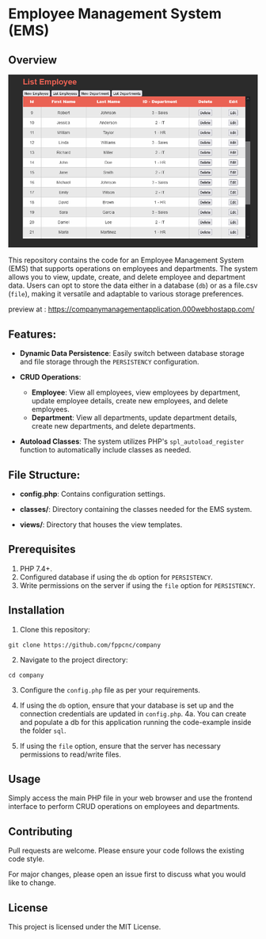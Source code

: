 # Employee Management System (EMS)

## Overview

![company](https://github.com/fppcnc/Employee-Management-System/blob/master/preview/company.png?raw=true)

This repository contains the code for an Employee Management System (EMS) that supports operations on employees and departments. The system allows you to view, update, create, and delete employee and department data. Users can opt to store the data either in a database (`db`) or as a file.csv (`file`), making it versatile and adaptable to various storage preferences.

preview at : https://companymanagementapplication.000webhostapp.com/

## Features:

- **Dynamic Data Persistence**: Easily switch between database storage and file storage through the `PERSISTENCY` configuration.
  
- **CRUD Operations**:
  - **Employee**: View all employees, view employees by department, update employee details, create new employees, and delete employees.
  - **Department**: View all departments, update department details, create new departments, and delete departments.

- **Autoload Classes**: The system utilizes PHP's `spl_autoload_register` function to automatically include classes as needed.

## File Structure:

- **config.php**: Contains configuration settings.
  
- **classes/**: Directory containing the classes needed for the EMS system.
  
- **views/**: Directory that houses the view templates.

## Prerequisites

1. PHP 7.4+.
2. Configured database if using the `db` option for `PERSISTENCY`.
3. Write permissions on the server if using the `file` option for `PERSISTENCY`.

## Installation

1. Clone this repository: 
```
git clone https://github.com/fppcnc/company
```
2. Navigate to the project directory:
```
cd company
```
3. Configure the `config.php` file as per your requirements.

4. If using the `db` option, ensure that your database is set up and the connection credentials are updated in `config.php`. 
   4a. You can create and populate a db for this application running the code-example inside the folder `sql`.

5. If using the `file` option, ensure that the server has necessary permissions to read/write files.

## Usage

Simply access the main PHP file in your web browser and use the frontend interface to perform CRUD operations on employees and departments.

## Contributing

Pull requests are welcome. Please ensure your code follows the existing code style.

For major changes, please open an issue first to discuss what you would like to change.

## License

This project is licensed under the MIT License.
